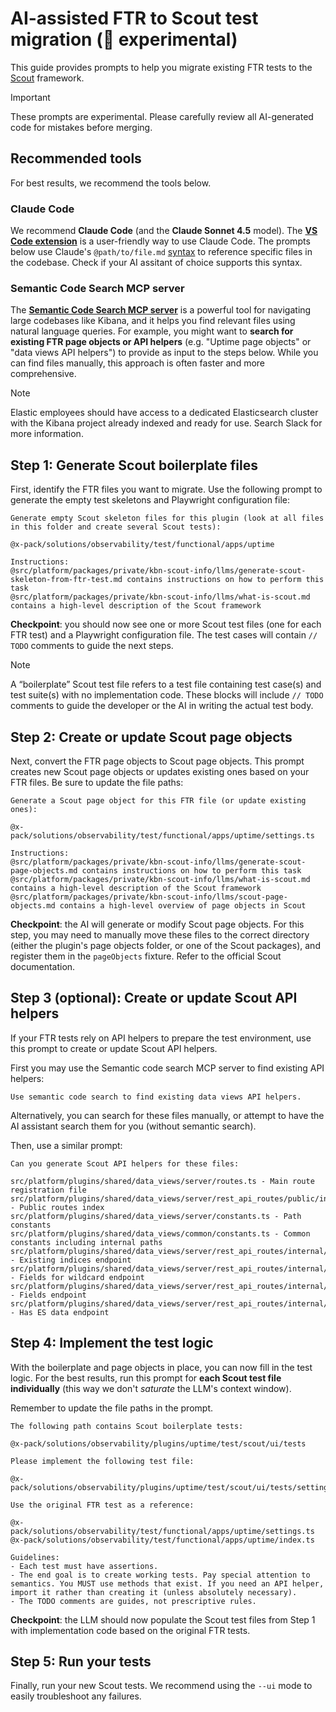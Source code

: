 # AI-assisted FTR to Scout test migration (🧪 experimental)

This guide provides prompts to help you migrate existing FTR tests to the [Scout](https://github.com/elastic/kibana/tree/main/src/platform/packages/shared/kbn-scout) framework.

> [!IMPORTANT]
> These prompts are experimental. Please carefully review all AI-generated code for mistakes before merging.

## Recommended tools

For best results, we recommend the tools below.

### Claude Code

We recommend **Claude Code** (and the **Claude Sonnet 4.5** model). The [**VS Code extension**](https://docs.claude.com/en/docs/claude-code/vs-code) is a user-friendly way to use Claude Code. The prompts below use Claude's `@path/to/file.md` [syntax](https://docs.claude.com/en/docs/claude-code/memory) to reference specific files in the codebase. Check if your AI assitant of choice supports this syntax.

### Semantic Code Search MCP server

The **[Semantic Code Search MCP server](https://github.com/elastic/semantic-code-search-mcp-server)** is a powerful tool for navigating large codebases like Kibana, and it helps you find relevant files using natural language queries. For example, you might want to **search for existing FTR page objects or API helpers** (e.g. "Uptime page objects" or "data views API helpers") to provide as input to the steps below. While you can find files manually, this approach is often faster and more comprehensive.

> [!NOTE]
> Elastic employees should have access to a dedicated Elasticsearch cluster with the Kibana project already indexed and ready for use. Search Slack for more information.

## Step 1: Generate Scout boilerplate files

First, identify the FTR files you want to migrate. Use the following prompt to generate the empty test skeletons and Playwright configuration file:

```
Generate empty Scout skeleton files for this plugin (look at all files in this folder and create several Scout tests):

@x-pack/solutions/observability/test/functional/apps/uptime

Instructions:
@src/platform/packages/private/kbn-scout-info/llms/generate-scout-skeleton-from-ftr-test.md contains instructions on how to perform this task
@src/platform/packages/private/kbn-scout-info/llms/what-is-scout.md contains a high-level description of the Scout framework
```

**Checkpoint**: you should now see one or more Scout test files (one for each FTR test) and a Playwright configuration file. The test cases will contain `// TODO` comments to guide the next steps.

> [!NOTE]
> A “boilerplate” Scout test file refers to a test file containing test case(s) and test suite(s) with no implementation code. These blocks will include `// TODO` comments to guide the developer or the AI in writing the actual test body.

## Step 2: Create or update Scout page objects

Next, convert the FTR page objects to Scout page objects. This prompt creates new Scout page objects or updates existing ones based on your FTR files. Be sure to update the file paths:

```
Generate a Scout page object for this FTR file (or update existing ones):

@x-pack/solutions/observability/test/functional/apps/uptime/settings.ts

Instructions:
@src/platform/packages/private/kbn-scout-info/llms/generate-scout-page-objects.md contains instructions on how to perform this task
@src/platform/packages/private/kbn-scout-info/llms/what-is-scout.md contains a high-level description of the Scout framework
@src/platform/packages/private/kbn-scout-info/llms/scout-page-objects.md contains a high-level overview of page objects in Scout
```

**Checkpoint**: the AI will generate or modify Scout page objects. For this step, you may need to manually move these files to the correct directory (either the plugin's page objects folder, or one of the Scout packages), and register them in the `pageObjects` fixture. Refer to the official Scout documentation.

## Step 3 (optional): Create or update Scout API helpers

If your FTR tests rely on API helpers to prepare the test environment, use this prompt to create or update Scout API helpers.

First you may use the Semantic code search MCP server to find existing API helpers:

```
Use semantic code search to find existing data views API helpers.
```

Alternatively, you can search for these files manually, or attempt to have the AI assistant search them for you (without semantic search).

Then, use a similar prompt:

```
Can you generate Scout API helpers for these files:

src/platform/plugins/shared/data_views/server/routes.ts - Main route registration file
src/platform/plugins/shared/data_views/server/rest_api_routes/public/index.ts - Public routes index
src/platform/plugins/shared/data_views/server/constants.ts - Path constants
src/platform/plugins/shared/data_views/common/constants.ts - Common constants including internal paths
src/platform/plugins/shared/data_views/server/rest_api_routes/internal/existing_indices.ts - Existing indices endpoint
src/platform/plugins/shared/data_views/server/rest_api_routes/internal/fields_for.ts - Fields for wildcard endpoint
src/platform/plugins/shared/data_views/server/rest_api_routes/internal/fields.ts - Fields endpoint
src/platform/plugins/shared/data_views/server/rest_api_routes/internal/has_es_data.ts - Has ES data endpoint
```

## Step 4: Implement the test logic

With the boilerplate and page objects in place, you can now fill in the test logic. For the best results, run this prompt for **each Scout test file individually** (this way we don't _saturate_ the LLM's context window).

Remember to update the file paths in the prompt.

```
The following path contains Scout boilerplate tests:

@x-pack/solutions/observability/plugins/uptime/test/scout/ui/tests

Please implement the following test file:

@x-pack/solutions/observability/plugins/uptime/test/scout/ui/tests/settings.spec.ts

Use the original FTR test as a reference:

@x-pack/solutions/observability/test/functional/apps/uptime/settings.ts
@x-pack/solutions/observability/test/functional/apps/uptime/index.ts

Guidelines:
- Each test must have assertions.
- The end goal is to create working tests. Pay special attention to semantics. You MUST use methods that exist. If you need an API helper, import it rather than creating it (unless absolutely necessary).
- The TODO comments are guides, not prescriptive rules.
```

**Checkpoint**: the LLM should now populate the Scout test files from Step 1 with implementation code based on the original FTR tests.

## Step 5: Run your tests

Finally, run your new Scout tests. We recommend using the `--ui` mode to easily troubleshoot any failures.
